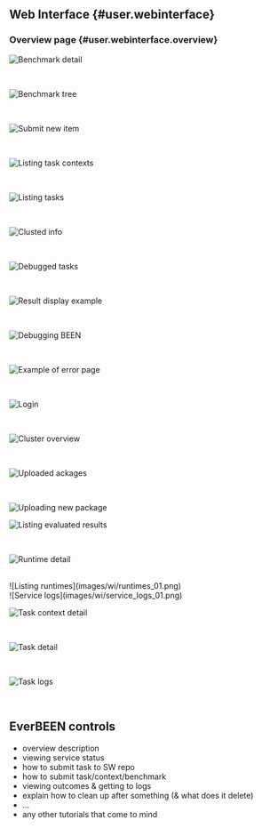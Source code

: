 ## Web Interface {#user.webinterface}

### Overview page {#user.webinterface.overview}



![Benchmark detail](images/wi/benchmark_detail_01.png)

<br/>

![Benchmark tree](images/wi/benchmark_tasks__benchmark_tree_01.png)

<br/>

![Submit new item](images/wi/benchmark_tasks__submit_new_item_01.png)

<br/>

![Listing task contexts](images/wi/benchmark_tasks__task_contexts_01.png)

<br/>

![Listing tasks](images/wi/benchmark_tasks__tasks_01.png)

<br/>

![Clusted info](images/wi/cluster_01.png)

<br/>

![Debugged tasks](images/wi/debug_01.png)

<br/>

![Result display example](images/wi/evaluator_result_example_01.png)

<br/>

![Debugging BEEN](images/wi/example_been_debug_page_01.png)

<br/>

![Example of error page](images/wi/example_error_page_01.png)

<br/>

![Login](images/wi/login_page_01.png)

<br/>

![Cluster overview](images/wi/overview_01.png)

<br/>

![Uploaded ackages](images/wi/pacgakes_listing_01.png)

<br/>

![Uploading new package](images/wi/packages_uploading_01.png)
<br/>


![Listing evaluated results](images/wi/results_01.png)

<br/>

![Runtime detail](images/wi/runtime_detail_01.png)

<br/>
![Listing runtimes](images/wi/runtimes_01.png)


<br/>
![Service logs](images/wi/service_logs_01.png)

<br/>

![Task context detail](images/wi/task_context_detail_01.png)

<br/>

![Task detail](images/wi/task_detail_01.png)

<br/>

![Task logs](images/wi/task_logs_detail_01.png)

<br/>




## EverBEEN controls
* overview description
* viewing service status
* how to submit task to SW repo
* how to submit task/context/benchmark
* viewing outcomes & getting to logs
* explain how to clean up after something (& what does it delete)
* ...
* any other tutorials that come to mind



